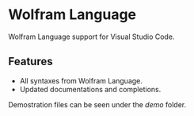 # Wolfram Language

Wolfram Language support for Visual Studio Code.

## Features

- All syntaxes from Wolfram Language.
- Updated documentations and completions.

Demostration files can be seen under the *demo* folder.

